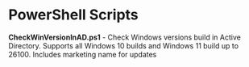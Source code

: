 # PowerShell Scripts
**CheckWinVersionInAD.ps1** - Check Windows versions build in Active Directory. Supports all Windows 10 builds and Windows 11 build up to 26100. Includes marketing name for updates
